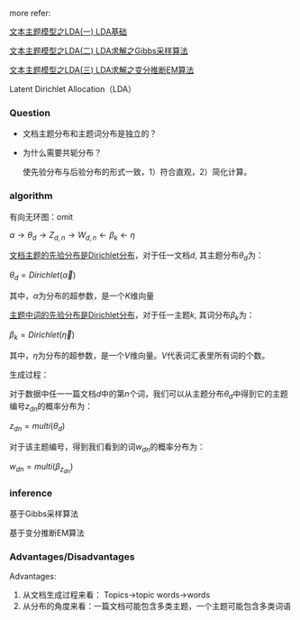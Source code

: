 more refer: 

[文本主题模型之LDA(一) LDA基础](https://www.cnblogs.com/pinard/p/6831308.html)

[文本主题模型之LDA(二) LDA求解之Gibbs采样算法](https://www.cnblogs.com/pinard/p/6867828.html)

[文本主题模型之LDA(三) LDA求解之变分推断EM算法](https://www.cnblogs.com/pinard/p/6873703.html)  



Latent Dirichlet Allocation（LDA）



### Question

+ 文档主题分布和主题词分布是独立的？

  

+ 为什么需要共轭分布？

  使先验分布与后验分布的形式一致，1）符合直观，2）简化计算。

  

### algorithm

有向无环图：omit

$\alpha \rightarrow \theta_d \rightarrow Z_{d,n} \rightarrow W_{d,n} \leftarrow \beta_k \leftarrow \eta$



<u>文档主题的先验分布是Dirichlet分布</u>，对于任一文档$d$, 其主题分布$θ_d$为：

$\theta_d = Dirichlet(\vec \alpha)$

其中，$α$为分布的超参数，是一个$K$维向量

<u>主题中词的先验分布是Dirichlet分布</u>，对于任一主题$k$, 其词分布$β_k$为：

$\beta_k= Dirichlet(\vec \eta)$

其中，$η$为分布的超参数，是一个$V$维向量。$V$代表词汇表里所有词的个数。



生成过程：

对于数据中任一一篇文档$d$中的第$n$个词，我们可以从主题分布$θ_d$中得到它的主题编号$z_{dn}$的概率分布为：

$z_{dn} = multi(\theta_d)$

对于该主题编号，得到我们看到的词$w_{dn}$的概率分布为：

$w_{dn} = multi(\beta_{z_{dn}})$





### inference



基于Gibbs采样算法

基于变分推断EM算法





### Advantages/Disadvantages

Advantages:

1. 从文档生成过程来看： Topics->topic words->words
2. 从分布的角度来看：一篇文档可能包含多类主题，一个主题可能包含多类词语







